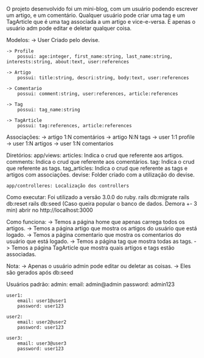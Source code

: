 O projeto desenvolvido foi um mini-blog, com um usuário podendo escrever um artigo, e um comentário. Qualquer usuário pode criar uma tag e um TagArticle que é uma tag 
associada a um artigo e vice-e-versa. E apenas o usuário adm pode editar e deletar qualquer coisa.

Modelos:
    -> User
        Criado pelo devise.

    -> Profile
        possui: age:integer, first_name:string, last_name:string, interests:string, about:text, user:references

    -> Artigo
        possui: title:string, descri:string, body:text, user:references

    -> Comentario
        possui: comment:string, user:references, article:references

    -> Tag
        possui: tag_name:string

    -> TagArticle
        possui: tag:references, article:references

Associações:
    -> artigo 1:N comentários
    -> artigo N:N tags
    -> user   1:1 profile
    -> user   1:N artigos
    -> user   1:N comentarios

Diretórios:
    app/views:
        articles: Indica o crud que referente aos artigos.
        comments: Indica o crud que referente aos comentários.
        tag: Indica o crud que referente as tags.
        tag_articles: Indica o crud que referente as tags e artigos com associações.
        devise: Folder criado com a utilização do devise.

    app/controlleres: Localização dos controllers


Como executar:
    Foi utilizado a versão 3.0.0 do ruby.
    rails db:migrate
    rails db:reset
    rails db:seed (Caso queira popular o banco de dados. Demora +- 3 min)
    abrir no http://localhost:3000

Como funciona:
    -> Temos a página home que apenas carrega todos os artigos.
    -> Temos a página artigo que mostra os artigos do usuário que está logado.
    -> Temos a página comentario que mostra os comentarios do usuário que está logado.
    -> Temos a página tag que mostra todas as tags.
    -> Temos a página TagArticle que mostra quais artigos e tags estão associadas.
   
Nota:
    -> Apenas o usuário admin pode editar ou deletar as coisas.
    -> Eles são gerados após db:seed

Usuários padrão:
    admin:
        email: admin@admin
        password: admin123

    user1:
        email: user1@user1
        password: user123

    user2:
        email: user2@user2
        password: user123

    user3:
        email: user3@user3
        password: user123

